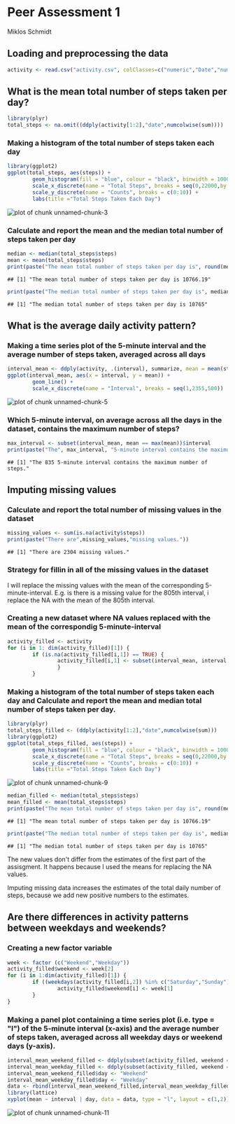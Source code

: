 Peer Assessment 1
=================
Miklos Schmidt

## Loading and preprocessing the data


```r
activity <- read.csv("activity.csv", colClasses=c("numeric","Date","numeric"),header=TRUE)
```



## What is the mean total number of steps taken per day?


```r
library(plyr)
total_steps <- na.omit((ddply(activity[1:2],"date",numcolwise(sum))))
```


### Making a histogram of the total number of steps  taken each day


```r
library(ggplot2)
ggplot(total_steps, aes(steps)) +
        geom_histogram(fill = "blue", colour = "black", binwidth = 1000) +
        scale_x_discrete(name = "Total Steps", breaks = seq(0,22000,by = 1000)) +
        scale_y_discrete(name = "Counts", breaks = c(0:10)) +
        labs(title ="Total Steps Taken Each Day")
```

![plot of chunk unnamed-chunk-3](figure/unnamed-chunk-3.png) 


### Calculate and report the mean and the median total number of steps taken per day


```r
median <- median(total_steps$steps)
mean <- mean(total_steps$steps)
print(paste("The mean total number of steps taken per day is", round(mean, digits = 2)))
```

```
## [1] "The mean total number of steps taken per day is 10766.19"
```

```r
print(paste("The median total number of steps taken per day is", median))
```

```
## [1] "The median total number of steps taken per day is 10765"
```



## What is the average daily activity pattern?


### Making a time series plot of the 5-minute interval and the average number of steps taken, averaged across all days


```r
interval_mean <- ddply(activity, .(interval), summarize, mean = mean(steps, na.rm =TRUE))
ggplot(interval_mean, aes(x = interval, y = mean)) + 
        geom_line() + 
        scale_x_discrete(name = "Interval", breaks = seq(1,2355,500))
```

![plot of chunk unnamed-chunk-5](figure/unnamed-chunk-5.png) 


### Which 5-minute interval, on average across all the days in the dataset, contains the maximum number of steps?


```r
max_interval <- subset(interval_mean, mean == max(mean))$interval
print(paste("The", max_interval, "5-minute interval contains the maximum number of steps."))
```

```
## [1] "The 835 5-minute interval contains the maximum number of steps."
```



## Imputing missing values


### Calculate and report the total number of missing values in the dataset


```r
missing_values <- sum(is.na(activity$steps))
print(paste("There are",missing_values,"missing values."))
```

```
## [1] "There are 2304 missing values."
```

### Strategy for fillin in all of the missing values in the dataset

I will replace the missing values with the mean of the corresponding 5-minute-interval. E.g. is there is a missing value for the 805th interval, i replace the NA with the mean of the 805th interval.

### Creating a new dataset where NA values replaced with the mean of the correspondig 5-minute-interval

```r
activity_filled <- activity
for (i in 1: dim(activity_filled)[1]) {
        if (is.na(activity_filled[i,1]) == TRUE) {
                activity_filled[i,1] <- subset(interval_mean, interval == activity_filled[i,3])[2]
                }
        }
```


### Making a histogram of the total number of steps taken each day and Calculate and report the mean and median total number of steps taken per day.


```r
library(plyr)
total_steps_filled <- (ddply(activity[1:2],"date",numcolwise(sum)))
library(ggplot2)
ggplot(total_steps_filled, aes(steps)) +
        geom_histogram(fill = "blue", colour = "black", binwidth = 1000) +
        scale_x_discrete(name = "Total Steps", breaks = seq(0,22000,by = 1000)) +
        scale_y_discrete(name = "Counts", breaks = c(0:10)) +
        labs(title ="Total Steps Taken Each Day")
```

![plot of chunk unnamed-chunk-9](figure/unnamed-chunk-9.png) 

```r
median_filled <- median(total_steps$steps)
mean_filled <- mean(total_steps$steps)
print(paste("The mean total number of steps taken per day is", round(mean_filled, digits = 2)))
```

```
## [1] "The mean total number of steps taken per day is 10766.19"
```

```r
print(paste("The median total number of steps taken per day is", median_filled))
```

```
## [1] "The median total number of steps taken per day is 10765"
```


The new values don't differ from the estimates of the first part of the assisgment. It happens because I used the means for replacing the NA values.

Imputing missing data increases the estimates of the total daily number of steps, because we add new positive numbers to the estimates.



## Are there differences in activity patterns between weekdays and weekends?


### Creating a new factor variable


```r
week <- factor (c("Weekend","Weekday"))
activity_filled$weekend <- week[2]
for (i in 1:dim(activity_filled)[1]) {
        if ((weekdays(activity_filled[i,2]) %in% c("Saturday","Sunday")) == T) {
                activity_filled$weekend[i] <- week[1]
        }        
}
```


### Making a panel plot containing a time series plot (i.e. type = "l") of the 5-minute interval (x-axis) and the average number of steps taken, averaged across all weekday days or weekend days (y-axis).


```r
interval_mean_weekend_filled <- ddply(subset(activity_filled, weekend == "Weekend"), .(interval), summarize, mean = round(mean(steps, na.rm =TRUE),2))
interval_mean_weekday_filled <- ddply(subset(activity_filled, weekend == "Weekday"), .(interval), summarize, mean = round(mean(steps, na.rm =TRUE),2))
interval_mean_weekend_filled$day <- "Weekend"
interval_mean_weekday_filled$day <- "Weekday"
data <- rbind(interval_mean_weekend_filled,interval_mean_weekday_filled)
library(lattice)
xyplot(mean ~ interval | day, data = data, type = "l", layout = c(1,2))
```

![plot of chunk unnamed-chunk-11](figure/unnamed-chunk-11.png) 



